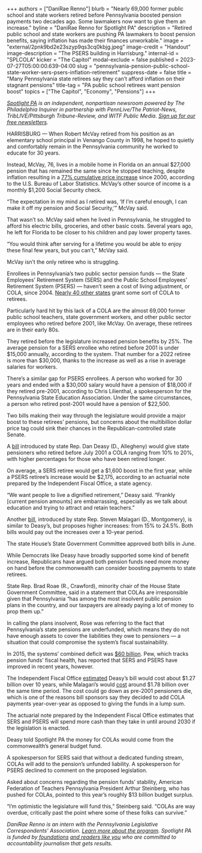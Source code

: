 +++
authors = ["DaniRae Renno"]
blurb = "Nearly 69,000 former public school and state workers retired before Pennsylvania boosted pension payments two decades ago. Some lawmakers now want to give them an increase."
byline = "DaniRae Renno for Spotlight PA"
description = "Retired public school and state workers are pushing PA lawmakers to boost pension benefits, saying inflation has made their finances unworkable."
image = "external/2pnk9bd2e23szyp9qs3cq0kbjg.jpeg"
image-credit = "Handout"
image-description = "The PSERS building in Harrisburg."
internal-id = "SPLCOLA"
kicker = "The Capitol"
modal-exclude = false
published = 2023-07-27T05:00:00.639-04:00
slug = "pennsylvania-pension-public-school-state-worker-sers-psers-inflation-retirement"
suppress-date = false
title = "Many Pennsylvania state retirees say they can’t afford inflation on their stagnant pensions"
title-tag = "PA public school retirees want pension boost"
topics = ["The Capitol", "Economy", "Pensions"]
+++

<a href="https://www.spotlightpa.org/"><em>Spotlight PA</em></a><em> is an independent, nonpartisan newsroom powered by The Philadelphia Inquirer in partnership with PennLive/The Patriot-News, TribLIVE/Pittsburgh Tribune-Review, and WITF Public Media. </em><a href="https://www.spotlightpa.org/newsletters"><em>Sign up for our free newsletters</em></a><em>.</em>

HARRISBURG — When Robert McVay retired from his position as an elementary school principal in Venango County in 1998, he hoped to quietly and comfortably remain in the Pennsylvania community he worked to educate for 30 years.

Instead, McVay, 76, lives in a mobile home in Florida on an annual $27,000 pension that has remained the same since he stopped teaching, despite inflation resulting in a <a href="https://data.bls.gov/cgi-bin/cpicalc.pl?cost1=1.00&amp;year1=200006&amp;year2=202306">77% cumulative price increase</a> since 2000, according to the U.S. Bureau of Labor Statistics. McVay’s other source of income is a monthly $1,200 Social Security check.

“The expectation in my mind as I retired was, ‘If I’m careful enough, I can make it off my pension and Social Security,’” McVay said.

<script src="https://www.spotlightpa.org/embed.js" async></script><div data-spl-embed-version="1" data-spl-src="https://www.spotlightpa.org/embeds/newsletter/"></div>

That wasn’t so. McVay said when he lived in Pennsylvania, he struggled to afford his electric bills, groceries, and other basic costs. Several years ago, he left for Florida to be closer to his children and pay lower property taxes.

“You would think after serving for a lifetime you would be able to enjoy these final few years, but you can&#39;t,” McVay said.

McVay isn’t the only retiree who is struggling.

Enrollees in Pennsylvania’s two public sector pension funds — the State Employees’ Retirement System (SERS) and the Public School Employees’ Retirement System (PSERS) — haven’t seen a cost of living adjustment, or COLA, since 2004. <a href="https://equable.org/public-pension-colas-in-2022/">Nearly 40 other states</a> grant some sort of COLA to retirees.

Particularly hard hit by this lack of a COLA are the almost 69,000 former public school teachers, state government workers, and other public sector employees who retired before 2001, like McVay. On average, these retirees are in their early 80s.

They retired before the legislature increased pension benefits by 25%. The average pension for a SERS enrollee who retired before 2001 is under $15,000 annually, according to the system. That number for a 2022 retiree is more than $30,000, thanks to the increase as well as a rise in average salaries for workers.

There’s a similar gap for PSERS enrollees. A person who worked for 30 years and ended with a $30,000 salary would have a pension of $18,000 if they retired pre-2001, according to Chris Lilienthal, a spokesperson for the Pennsylvania State Education Association. Under the same circumstances, a person who retired post-2001 would have a pension of $22,500.

<div class="flourish-embed flourish-chart" data-src="visualisation/14558469"><script src="https://public.flourish.studio/resources/embed.js"></script></div>

Two bills making their way through the legislature would provide a major boost to these retirees’ pensions, but concerns about the multibillion dollar price tag could sink their chances in the Republican-controlled state Senate.

A <a href="https://www.legis.state.pa.us/cfdocs/billinfo/billinfo.cfm?syear=2023&amp;sind=0&amp;body=H&amp;type=B&amp;bn=1415">bill</a> introduced by state Rep. Dan Deasy (D., Allegheny) would give state pensioners who retired before July 2001 a COLA ranging from 10% to 20%, with higher percentages for those who have been retired longer.

On average, a SERS retiree would get a $1,600 boost in the first year, while a PSERS retiree’s increase would be $2,175, according to an actuarial note prepared by the Independent Fiscal Office, a state agency.

“We want people to live a dignified retirement,” Deasy said. “Frankly \[current pension amounts\] are embarrassing, especially as we talk about education and trying to attract and retain teachers.”

Another <a href="https://www.legis.state.pa.us/cfdocs/billinfo/billinfo.cfm?syear=2023&amp;sind=0&amp;body=H&amp;type=B&amp;bn=1416">bill</a>, introduced by state Rep. Steven Malagari (D., Montgomery), is similar to Deasy’s, but proposes higher increases: from 15% to 24.5%. Both bills would pay out the increases over a 10-year period.

The state House’s State Government Committee approved both bills in June.

While Democrats like Deasy have broadly supported some kind of benefit increase, Republicans have argued both pension funds need more money on hand before the commonwealth can consider boosting payments to state retirees.

State Rep. Brad Roae (R., Crawford), minority chair of the House State Government Committee, said in a statement that COLAs are irresponsible given that Pennsylvania “has among the most insolvent public pension plans in the country, and our taxpayers are already paying a lot of money to prop them up.”

In calling the plans insolvent, Rose was referring to the fact that Pennsylvania’s state pensions are underfunded, which means they do not have enough assets to cover the liabilities they owe to pensioners — a situation that could compromise the system’s fiscal sustainability.

In 2015, the systems’ combined deficit was <a href="https://www.pewtrusts.org/en/research-and-analysis/articles/2023/02/21/pennsylvania-makes-progress-toward-public-employee-pension-sustainability">$60 billion</a>. Pew, which tracks pension funds’ fiscal health, has reported that SERS and PSERS have improved in recent years, however.

The Independent Fiscal Office <a href="http://www.ifo.state.pa.us/download.cfm?file=Resources/Documents/Actuarial/ANOTE_HB1415_PN1583.pdf">estimated</a> Deasy’s bill would cost about $1.27 billion over 10 years, while Malagari’s would <a href="http://www.ifo.state.pa.us/download.cfm?file=Resources/Documents/Actuarial/ANOTE_HB1416_PN1584.pdf">cost</a> around $1.78 billion over the same time period. The cost could go down as pre-2001 pensioners die, which is one of the reasons bill sponsors say they decided to add COLA payments year-over-year as opposed to giving the funds in a lump sum.

The actuarial note prepared by the Independent Fiscal Office estimates that SERS and PSERS will spend more cash than they take in until around 2030 if the legislation is enacted.

Deasy told Spotlight PA the money for COLAs would come from the commonwealth’s general budget fund.

<script src="https://www.spotlightpa.org/embed.js" async></script><div data-spl-embed-version="1" data-spl-src="https://www.spotlightpa.org/embeds/donate/"></div>

A spokesperson for SERS said that without a dedicated funding stream, COLAs will add to the pension’s unfunded liability. A spokesperson for PSERS declined to comment on the proposed legislation.

Asked about concerns regarding the pension funds’ stability, American Federation of Teachers Pennsylvania President Arthur Steinberg, who has pushed for COLAs, pointed to this year’s roughly $13 billion budget surplus.

“I’m optimistic the legislature will fund this,” Steinberg said. “COLAs are way overdue, critically past the point where some of these folks can survive.”

<em>DaniRae Renno is an intern with the Pennsylvania Legislative Correspondents’ Association. </em><a href="http://www.pacapitolreporters.org/pacapitolreporters-internships.html"><em>Learn more about the program</em></a><em>. Spotlight PA is funded by</em><a href="https://www.spotlightpa.org/support"><em> foundations</em></a><em> </em><a href="https://www.spotlightpa.org/support"><em>and readers like you</em></a><em> who are committed to accountability journalism that gets results.</em>

